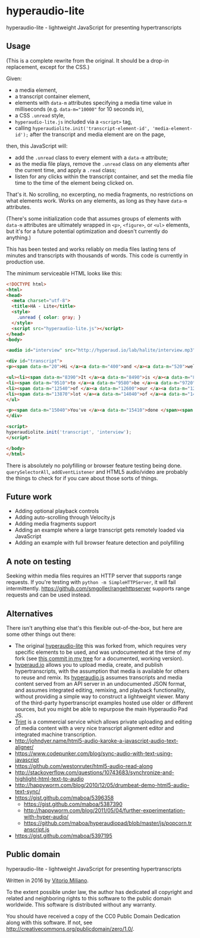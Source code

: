 # hyperaudio-lite

hyperaudio-lite - lightweight JavaScript for presenting hypertranscripts

## Usage

(This is a complete rewrite from the original.  It should be a drop-in replacement, except for the CSS.)

Given:

- a media element,
- a transcript container element,
- elements with `data-m` attributes specifying a media time value in milliseconds (e.g. `data-m="10000"` for 10 seconds in),
- a CSS `.unread` style,
- `hyperaudio-lite.js` included via a `<script>` tag,
- calling `hyperaudiolite.init('transcript-element-id', 'media-element-id');` after the transcript and media element are on the page,

then, this JavaScript will:

- add the `.unread` class to every element with a `data-m` attribute;
- as the media file plays, remove the `.unread` class on any elements after the current time, and apply a `.read` class;
- listen for any clicks within the transcript container, and set the media file time to the time of the element being clicked on.

That's it.  No scrolling, no excerpting, no media fragments, no restrictions on what elements work.  Works on any elements, as long as they have `data-m` attributes.

(There's some initialization code that assumes groups of elements with `data-m` attributes are ultimately wrapped in `<p>`, `<figure>`, or `<ul>` elements, but it's for a future potential optimization and doesn't currently do anything.)

This has been tested and works reliably on media files lasting tens of minutes and transcripts with thousands of words.  This code is currently in production use.

The minimum serviceable HTML looks like this:

```html
<!DOCTYPE html>
<html>
<head>
  <meta charset="utf-8">
  <title>HA - Lite</title>
  <style>
    .unread { color: gray; }
  </style>
  <script src="hyperaudio-lite.js"></script>
</head>
<body>

<audio id="interview" src="http://hyperaud.io/lab/halite/interview.mp3" type="audio/mpeg" controls></audio>

<div id="transcript">
<p><span data-m="20">Hi </a><a data-m="400">and </a><a data-m="520">welcome </a><a data-m="840">to </a><a data-m="940">INSIGHT </a><a data-m="1260">intercom </a><a data-m="1690">today </span><span data-m="1880">I'm </a><a data-m="2010">joined </a><a data-m="2260">by </a><a data-m="2420">Sam </a><a data-m="2680">Mills </a><a data-m="2900">You </a><a data-m="3030">look </a><a data-m="3340">who </span><span data-m="3480">is </a><a data-m="3870">a </a><a data-m="4200">writer </a><a data-m="4700">and </a><a data-m="4980">founder </a><a data-m="5300">of </a><a data-m="5470">user </span><span data-m="5750">on </a><a data-m="5950">board </a><a data-m="6360">. </a><a data-m="7020">Thanks </a><a data-m="7180">so </a><a data-m="7250">much </a><a data-m="7400">for </a><a data-m="7590">joining </span><span data-m="7920">us </a><a data-m="8270">. </span></p>

<ul><li><span data-m="8390">It </a><a data-m="8490">is </a><a data-m="8660">an </a><a data-m="8790">absolute </a><a data-m="9210">pleasure </span></li>
<li><span data-m="9510">to </a><a data-m="9580">be </a><a data-m="9720">here </a><a data-m="10800">. </a><a data-m="11280">So </a><a data-m="11630">I </a><a data-m="11700">believe </a><a data-m="12310">most </span></li>
<li><span data-m="12540">of </a><a data-m="12600">our </a><a data-m="12670">readers </a><a data-m="12980">be </a><a data-m="13100">pretty </a><a data-m="13290">familiar </a><a data-m="13790">a </span></li>
<li><span data-m="13870">lot </a><a data-m="14040">of </a><a data-m="14120">your </a><a data-m="14250">work </a><a data-m="14740">. </span></li>
</ul>

<p><span data-m="15040">You've </a><a data-m="15410">done </span><span data-m="15580">a </a><a data-m="15670">lot </a><a data-m="15870">of </a><a data-m="15970">Tara </a><a data-m="16230">downs </a><a data-m="16500">of </a><a data-m="16620">money </span><span data-m="16880">money </a><a data-m="17180">money </a><a data-m="17500">popular </a><a data-m="18090">products </a><a data-m="19240">spending </a><a data-m="19710">exactly </a><a data-m="20190">had </span><span data-m="20420">a </a><a data-m="21600">on </a><a data-m="21800">board </a><a data-m="22040">new </a><a data-m="22250">users </a><a data-m="24090">basically </a><a data-m="24490">achieve </span><span data-m="24840">their </a><a data-m="24940">business </a><a data-m="25300">goals </a><a data-m="26330">to </a><a data-m="26490">get </a><a data-m="26640">straight </a><a data-m="27130">into </span><span data-m="27400">it </a><a data-m="27580">. </span></p>
</div>

<script>
hyperaudiolite.init('transcript', 'interview');
</script>

</body>
</html>
```

There is absolutely no polyfilling or browser feature testing being done.  `querySelectorAll`, `addEventListener` and HTML5 audio/video are probably the things to check for if you care about those sorts of things.

## Future work

- Adding optional playback controls
- Adding auto-scrolling through Velocity.js
- Adding media fragments support
- Adding an example where a large transcript gets remotely loaded via JavaScript
- Adding an example with full browser feature detection and polyfilling

## A note on testing

Seeking within media files requires an HTTP server that supports range requests.  If you're testing with `python -m SimpleHTTPServer`, it will fail intermittently.  https://github.com/smgoller/rangehttpserver supports range requests and can be used instead.

## Alternatives

There isn't anything else that's this flexible out-of-the-box, but here are some other things out there:

* The original [hyperaudio-lite](https://github.com/hyperaudio/hyperaudio-lite) this was forked from, which requires very specific elements to be used, and was undocumented at the time of my fork (see [this commit in my tree](https://github.com/vitorio/hyperaudio-lite/tree/0467ef6ed8de57a1a3067cb808e2c96c757a76af) for a documented, working version).
* [hyperaud.io](http://hyperaud.io/) allows you to upload media, create, and publish hypertranscripts, with the assumption that media is available for others to reuse and remix.  Its [hyperaudio.js](https://github.com/hyperaudio/hyperaudio-pad) assumes transcripts and media content served from an API server in an undocumented JSON format, and assumes integrated editing, remixing, and playback functionality, without providing a simple way to construct a lightweight viewer.  Many of the third-party hypertranscript examples hosted use older or different sources, but you might be able to repurpose the main Hyperaudio Pad JS.
* [Trint](https://trint.com) is a commercial service which allows private uploading and editing of media content with a very nice transcript alignment editor and integrated machine transcription.
* http://johndyer.name/html5-audio-karoke-a-javascript-audio-text-aligner/
* https://www.codepunker.com/blog/sync-audio-with-text-using-javascript
* https://github.com/westonruter/html5-audio-read-along
* http://stackoverflow.com/questions/10743683/synchronize-and-highlight-html-text-to-audio
* http://happyworm.com/blog/2010/12/05/drumbeat-demo-html5-audio-text-sync/
* https://gist.github.com/maboa/5396358
  * https://gist.github.com/maboa/5387390
  * http://happyworm.com/blog/2011/05/04/further-experimentation-with-hyper-audio/
  * https://github.com/maboa/hyperaudiopad/blob/master/js/popcorn.transcript.js
* https://gist.github.com/maboa/5397195

## Public domain

hyperaudio-lite - lightweight JavaScript for presenting hypertranscripts

Written in 2016 by [Vitorio Miliano](http://vitor.io/).

To the extent possible under law, the author has dedicated all copyright and related and neighboring rights to this software to the public domain worldwide.  This software is distributed without any warranty.

You should have received a copy of the CC0 Public Domain Dedication along with this software.  If not, see <http://creativecommons.org/publicdomain/zero/1.0/>.
